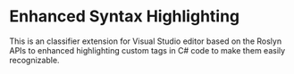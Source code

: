 # Enhanced Syntax Highlighting
This is an classifier extension for Visual Studio editor based on the Roslyn APIs to enhanced highlighting custom tags in C# code to make them easily recognizable.